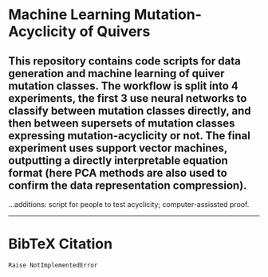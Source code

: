 # Machine Learning Mutation-Acyclicity of Quivers

This repository contains code scripts for data generation and machine learning of quiver mutation classes. The workflow is split into 4 experiments, the first 3 use neural networks to classify between mutation classes directly, and then between supersets of mutation classes expressing mutation-acyclicity or not. The final experiment uses support vector machines, outputting a directly interpretable equation format (here PCA methods are also used to confirm the data representation compression).
------------------------------------------------------------------------

...additions: script for people to test acyclicity; computer-assissted proof.

------------------------------------------------------------------------
# BibTeX Citation
``` 
Raise NotImplementedError
```
